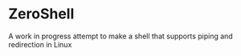 # ZeroShell
A work in progress attempt to make a shell that supports piping and redirection in Linux
